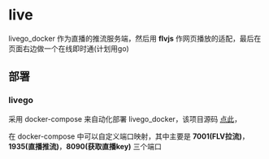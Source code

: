 live
======

livego_docker 作为直播的推流服务端，然后用 **flvjs** 作网页播放的适配，最后在页面右边做一个在线即时通(计划用go)

## 部署

### livego

采用 docker-compose 来自动化部署 livego_docker，该项目源码 [点此](https://github.com/gwuhaolin/livego)，

在 docker-compose 中可以自定义端口映射，其中主要是 **7001(FLV拉流)**，**1935(直播推流)**，**8090(获取直播key)** 三个端口
